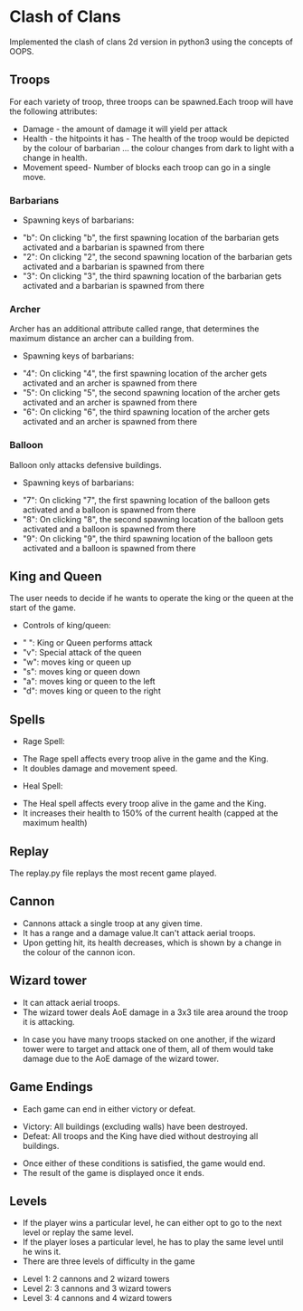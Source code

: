# Clash of Clans

Implemented the clash of clans 2d version in python3 using the concepts of OOPS.
## Troops
For each variety of troop, three troops can be spawned.Each troop will have the following attributes:
* Damage - the amount of damage it will yield per attack
* Health - the hitpoints it has - The health of the troop would be depicted by the colour of barbarian … the colour changes from dark to light with a change in health.
* Movement speed- Number of blocks each troop can go in a single move. 
### Barbarians
* Spawning keys of barbarians: 
 - "b": On clicking "b", the first spawning location of the barbarian gets activated and a barbarian is spawned from there
 - "2": On clicking "2", the second spawning location of the barbarian gets activated and a barbarian is spawned from there
 - "3": On clicking "3", the third spawning location of the barbarian gets activated and a barbarian is spawned from there
### Archer
Archer has an additional attribute called range, that determines the maximum distance an archer can a building from.
* Spawning keys of barbarians: 
 - "4": On clicking "4", the first spawning location of the archer gets activated and an archer is spawned from there
 - "5": On clicking "5", the second spawning location of the archer gets activated and an archer is spawned from there
 - "6": On clicking "6", the third spawning location of the archer gets activated and an archer is spawned from there
### Balloon
Balloon only attacks defensive buildings.
* Spawning keys of barbarians: 
 - "7": On clicking "7", the first spawning location of the balloon gets activated and a balloon is spawned from there
 - "8": On clicking "8", the second spawning location of the balloon gets activated and a balloon is spawned from there
 - "9": On clicking "9", the third spawning location of the balloon gets activated and a balloon is spawned from there
## King and Queen 
The user needs to decide if he wants to operate the king or the queen at the start of the game.
* Controls of king/queen:
 - " ": King or Queen performs attack
 - "v": Special attack of the queen
 - "w": moves king or queen up
 - "s": moves king or queen down
 - "a": moves king or queen to the left
 - "d": moves king or queen to the right
## Spells
* Rage Spell:
 - The Rage spell affects every troop alive in the game and the King.
 - It doubles damage and movement speed.
* Heal Spell:
 - The Heal spell affects every troop alive in the game and the King.
 - It increases their health to 150% of the current health (capped at the maximum health)
## Replay
The replay.py file replays the most recent game played.
## Cannon
* Cannons attack a single troop at any given time.
* It has a range and a damage value.It can't attack aerial troops.
* Upon getting hit, its health decreases, which is shown by a change in the colour of the cannon icon.
## Wizard tower
* It can attack aerial troops.
* The wizard tower deals AoE damage in a 3x3 tile area around the troop it is attacking.
 - In case you have many troops stacked on one another, if the wizard tower were to target and attack one of them, all of them would take damage due to the AoE damage of the wizard tower.
## Game Endings
* Each game can end in either victory or defeat.
 - Victory: All buildings (excluding walls) have been destroyed.
 - Defeat: All troops and the King have died without destroying all buildings.
* Once either of these conditions is satisfied, the game would end.
* The result of the game is displayed once it ends.
## Levels
* If the player wins a particular level, he can either opt to go to the next level or replay the same level.
* If the player loses a particular level, he has to play the same level until he wins it.
* There are three levels of difficulty in the game
 - Level 1: 2 cannons and 2 wizard towers
 - Level 2: 3 cannons and 3 wizard towers
 - Level 3: 4 cannons and 4 wizard towers

 
